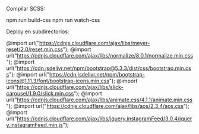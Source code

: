 Compilar SCSS:

npm run build-css
npm run watch-css

Deploy en subdirectorios:

@import url("https://cdnjs.cloudflare.com/ajax/libs/meyer-reset/2.0/reset.min.css");
@import url("https://cdnjs.cloudflare.com/ajax/libs/normalize/8.0.1/normalize.min.css");
@import url("https://cdn.jsdelivr.net/npm/bootstrap@5.3.3/dist/css/bootstrap.min.css");
@import url("https://cdn.jsdelivr.net/npm/bootstrap-icons@1.11.3/font/bootstrap-icons.min.css");
@import url("https://cdnjs.cloudflare.com/ajax/libs/slick-carousel/1.9.0/slick.min.css");
@import url("https://cdnjs.cloudflare.com/ajax/libs/animate.css/4.1.1/animate.min.css");
@import url("https://cdnjs.cloudflare.com/ajax/libs/aos/2.3.4/aos.css");
@import url("https://cdnjs.cloudflare.com/ajax/libs/jquery.instagramFeed/3.0.4/jquery.instagramFeed.min.js");

<script src="https://cdn.jsdelivr.net/npm/bootstrap@5.3.3/dist/js/bootstrap.bundle.min.js" integrity="sha384-YvpcrYf0tY3lHB60NNkmXc5s9fDVZLESaAA55NDzOxhy9GkcIdslK1eN7N6jIeHz" crossorigin="anonymous"></script>
<script src="https://cdn.tailwindcss.com"></script>
<script src="https://cdnjs.cloudflare.com/ajax/libs/aos/2.3.4/aos.js"></script>
<script src="https://cdnjs.cloudflare.com/ajax/libs/countdown/2.6.0/countdown.min.js"></script>
<script src="https://cdnjs.cloudflare.com/ajax/libs/jquery.instagramFeed/3.0.4/jquery.instagramFeed.js"></script>
<script src="https://cdnjs.cloudflare.com/ajax/libs/slick-carousel/1.9.0/slick.min.js"></script>